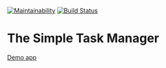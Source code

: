 [![Maintainability](https://api.codeclimate.com/v1/badges/a99f61be760a602cc13e/maintainability)](https://codeclimate.com/github/subakaev/project-lvl4-s335/maintainability)
[![Build Status](https://travis-ci.org/subakaev/project-lvl4-s335.svg?branch=master)](https://travis-ci.org/subakaev/project-lvl4-s335)

# The Simple Task Manager

[Demo app](https://intense-plains-47057.herokuapp.com/)